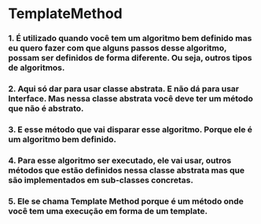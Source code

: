 # TemplateMethod
### 1. É utilizado quando você tem um algoritmo bem definido mas eu quero fazer com que alguns passos desse algoritmo, possam ser definidos de forma diferente. Ou seja, outros tipos de algoritmos.
### 2. Aqui só dar para usar classe abstrata. E não dá para usar Interface. Mas nessa classe abstrata você deve ter um método que não é abstrato.
### 3. E esse método que vai disparar esse algoritmo. Porque ele é um algoritmo bem definido.
### 4. Para esse algoritmo ser executado, ele vai usar, outros métodos que estão definidos nessa classe abstrata mas que são implementados em sub-classes concretas.
### 5. Ele se chama Template Method porque é um método onde você tem uma execução em forma de um template.
